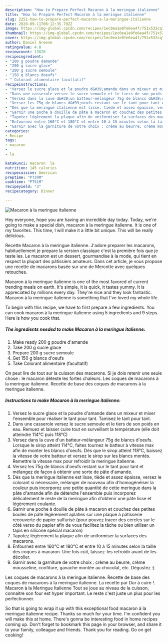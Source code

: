 ```yaml
---
description: "How to Prepare Perfect Macaron à la meringue italienne"
title: "How to Prepare Perfect Macaron à la meringue italienne"
slug: 2251-how-to-prepare-perfect-macaron-a-la-meringue-italienne
date: 2020-09-11T06:12:35.792Z
image: https://img-global.cpcdn.com/recipes/1ec0ea1e0fe6ea4f/751x532cq70/macaron-a-la-meringue-italienne-photo-principale-de-la-recette.jpg
thumbnail: https://img-global.cpcdn.com/recipes/1ec0ea1e0fe6ea4f/751x532cq70/macaron-a-la-meringue-italienne-photo-principale-de-la-recette.jpg
cover: https://img-global.cpcdn.com/recipes/1ec0ea1e0fe6ea4f/751x532cq70/macaron-a-la-meringue-italienne-photo-principale-de-la-recette.jpg
author: Daniel Greene
ratingvalue: 4.8
reviewcount: 13820
recipeingredient:
- "200 g poudre damande"
- "200 g sucre glace"
- "200 g sucre semoule"
- "150 g blancs doeufs"
- " Colorant alimentaire facultatif"
recipeinstructions:
- "Versez le sucre glace et la poudre d&#39;amande dans un mixeur et mixer l&#39;ensemble pour réaliser le tant pour tant. Tamisez le tant pour tant."
- "Dans une casserole versez le sucre semoule et le tiers de son poids en eau. Remuez et laisser cuire tout en surveillant la température (elle doit atteindre 114°C puis 118°C)"
- "Versez dans la cuve d&#39;un batteur-mélangeur 75g de blancs d&#39;oeufs. Lorsque le sirop atteint 114°C, faites tournez le batteur à vitesse max afin de monter les blancs d&#39;oeufs. Dès que le sirop atteint 118°C, baissez la vitesse de votre batteur et versez le sirop sur les blancs montés. Remettre la vitesse max pour refroidir la meringue italienne."
- "Versez les 75g de blancs d&#39;oeufs restant sur le tant pour tant et mélangez de façon à obtenir une sorte de pâte d&#39;amande."
- "Dès que la meringue italienne est lisse, tiède et assez épaisse, versez le colorant si nécessaire, mélanger de nouveau afin d&#39;homogénéiser la couleur puis incorporez une petite quantité de cette meringue dans la pâte d&#39;amande afin de détendre l&#39;ensemble puis incorporez délicatement le reste de la meringue afin d&#39;obtenir une pâte lisse et légèrement coulante."
- "Garnir une poche à douille de pâte à macaron et couchez des petites boules de pâte légèrement aplaties sur une plaque à pâtisserie recouverte de papier sulfurisé (pour pouvez tracer des cercles sur le côté verso du papier afin de vous facilitez la tâche ou bien utiliser un tapis en silicone spécial macaron)"
- "Tapotez légèrement la plaque afin de uniformiser la surfaces des macarons."
- "Enfournez entre 160°C et 180°C et entre 10 à 15 minutes selon la taille des coques à macaron. Une fois cuit, laissez-les refroidir avant de les décoller."
- "Garnir avec la garniture de votre choix : crème au beurre, crème mousseline, confiture, ganache montée au chocolat, etc. Dégustez :)"
categories:
- Recipe
tags:
- macaron
- 
- la

katakunci: macaron  la 
nutrition: 145 calories
recipecuisine: American
preptime: "PT34M"
cooktime: "PT51M"
recipeyield: "3"
recipecategory: Dinner

---
```



![Macaron à la meringue italienne](https://img-global.cpcdn.com/recipes/1ec0ea1e0fe6ea4f/751x532cq70/macaron-a-la-meringue-italienne-photo-principale-de-la-recette.jpg)

Hey everyone, hope you are having an incredible day today. Today, we're going to make a special dish, macaron à la meringue italienne. It is one of my favorites. This time, I will make it a little bit unique. This will be really delicious.

Recette Macaron à la meringue italienne. J&#39;adore preparer les macarons, habituellement je prepare la version classique c&#39;est la première fois que je teste les. Le macaron est un dessert, gourmandise à la mode, qui tient en respect la plupart des pâtissiers amateurs. Dans cet article, je vous propose une recette de macarons basée sur une de Mercotte avec quelques retouches.

Macaron à la meringue italienne is one of the most favored of current trending meals on earth. It's simple, it is quick, it tastes yummy. It is appreciated by millions every day. They're nice and they look fantastic. Macaron à la meringue italienne is something that I've loved my whole life.


To begin with this recipe, we have to first prepare a few ingredients. You can cook macaron à la meringue italienne using 5 ingredients and 9 steps. Here is how you cook that.

<!--inarticleads1-->

##### The ingredients needed to make Macaron à la meringue italienne:

1. Make ready 200 g poudre d&#39;amande
1. Take 200 g sucre glace
1. Prepare 200 g sucre semoule
1. Get 150 g blancs d&#39;oeufs
1. Take  Colorant alimentaire (facultatif)


On peut lire de tout sur la cuisson des macarons. Si je dois retenir une seule chose : le macaron déteste les fortes chaleurs. Les coques de macarons à la meringue italienne. Recette de base des coques de macarons à la meringue italienne. 

<!--inarticleads2-->

##### Instructions to make Macaron à la meringue italienne:

1. Versez le sucre glace et la poudre d&#39;amande dans un mixeur et mixer l&#39;ensemble pour réaliser le tant pour tant. Tamisez le tant pour tant.
1. Dans une casserole versez le sucre semoule et le tiers de son poids en eau. Remuez et laisser cuire tout en surveillant la température (elle doit atteindre 114°C puis 118°C)
1. Versez dans la cuve d&#39;un batteur-mélangeur 75g de blancs d&#39;oeufs. Lorsque le sirop atteint 114°C, faites tournez le batteur à vitesse max afin de monter les blancs d&#39;oeufs. Dès que le sirop atteint 118°C, baissez la vitesse de votre batteur et versez le sirop sur les blancs montés. Remettre la vitesse max pour refroidir la meringue italienne.
1. Versez les 75g de blancs d&#39;oeufs restant sur le tant pour tant et mélangez de façon à obtenir une sorte de pâte d&#39;amande.
1. Dès que la meringue italienne est lisse, tiède et assez épaisse, versez le colorant si nécessaire, mélanger de nouveau afin d&#39;homogénéiser la couleur puis incorporez une petite quantité de cette meringue dans la pâte d&#39;amande afin de détendre l&#39;ensemble puis incorporez délicatement le reste de la meringue afin d&#39;obtenir une pâte lisse et légèrement coulante.
1. Garnir une poche à douille de pâte à macaron et couchez des petites boules de pâte légèrement aplaties sur une plaque à pâtisserie recouverte de papier sulfurisé (pour pouvez tracer des cercles sur le côté verso du papier afin de vous facilitez la tâche ou bien utiliser un tapis en silicone spécial macaron)
1. Tapotez légèrement la plaque afin de uniformiser la surfaces des macarons.
1. Enfournez entre 160°C et 180°C et entre 10 à 15 minutes selon la taille des coques à macaron. Une fois cuit, laissez-les refroidir avant de les décoller.
1. Garnir avec la garniture de votre choix : crème au beurre, crème mousseline, confiture, ganache montée au chocolat, etc. Dégustez :)


Les coques de macarons à la meringue italienne. Recette de base des coques de macarons à la meringue italienne. La recette par Dur à cuire !. Macaron à la Meringue Italienne Tout se joue au niveau de la cuisson, connaitre son four est hyper important. Le reste c&#39;est juste un plus pour les perfectionner. 

So that is going to wrap it up with this exceptional food macaron à la meringue italienne recipe. Thanks so much for your time. I'm confident you will make this at home. There's gonna be interesting food in home recipes coming up. Don't forget to bookmark this page in your browser, and share it to your family, colleague and friends. Thank you for reading. Go on get cooking!
